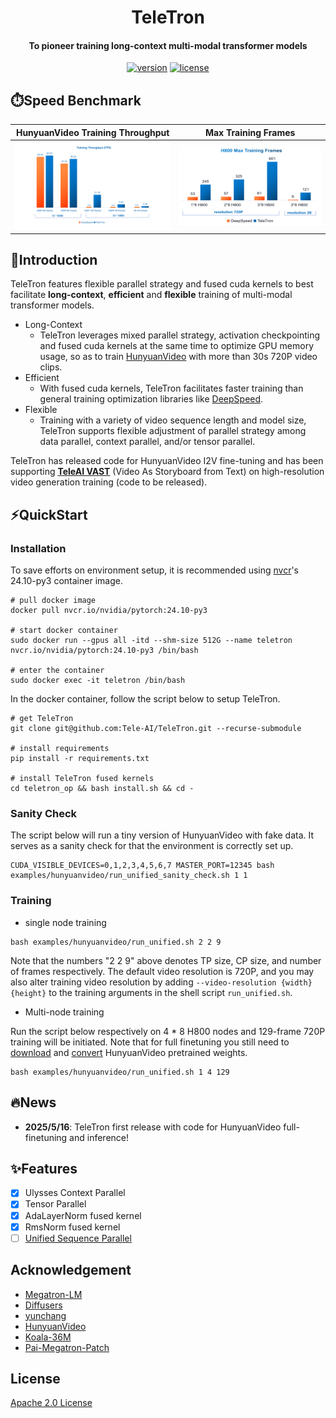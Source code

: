 <div align="center">


TeleTron
===========================

<h4>To pioneer training long-context multi-modal transformer models</h4>

[![version](https://img.shields.io/badge/release-0.1.0-green)](./setup.py)
[![license](https://img.shields.io/badge/license-Apache2.0-blue)](./LICENSE)

<div align="left">

## ⏱️Speed Benchmark 

| HunyuanVideo Training Throughput | Max Training Frames  |
|:---:|:---:|
| <img src="assets/efficiency.png" width="400" alt="Training Efficiency"> | <img src="assets/efficiency_max_training_frames.png" width="400" alt="Max Training Frames"> |


## 📖Introduction

TeleTron features flexible parallel strategy and fused cuda kernels to best facilitate **long-context**, **efficient** and **flexible** training of multi-modal transformer models.

* Long-Context
  * TeleTron leverages mixed parallel strategy, activation checkpointing and fused cuda kernels at the same time to optimize GPU memory usage, so as to train [HunyuanVideo](https://github.com/Tencent/HunyuanVideo) with more than 30s 720P video clips.
* Efficient
  * With fused cuda kernels, TeleTron facilitates faster training than general training optimization libraries like [DeepSpeed](https://github.com/deepspeedai/DeepSpeed).
* Flexible
  * Training with a variety of video sequence length and model size, TeleTron supports flexible adjustment of parallel strategy among data parallel, context parallel, and/or tensor parallel.

TeleTron has released code for HunyuanVideo I2V fine-tuning and has been supporting **[TeleAI VAST](https://arxiv.org/abs/2412.16677v1)** (Video As Storyboard from Text) on high-resolution video generation training (code to be released). 

## ⚡️QuickStart

### Installation

To save efforts on environment setup, it is recommended using [nvcr](https://catalog.ngc.nvidia.com/orgs/nvidia/containers/pytorch/tags)'s 24.10-py3 container image. 

```
# pull docker image
docker pull nvcr.io/nvidia/pytorch:24.10-py3

# start docker container
sudo docker run --gpus all -itd --shm-size 512G --name teletron  nvcr.io/nvidia/pytorch:24.10-py3 /bin/bash

# enter the container
sudo docker exec -it teletron /bin/bash
```

In the docker container, follow the script below to setup TeleTron.

```
# get TeleTron
git clone git@github.com:Tele-AI/TeleTron.git --recurse-submodule

# install requirements
pip install -r requirements.txt

# install TeleTron fused kernels 
cd teletron_op && bash install.sh && cd -
```

### Sanity Check

The script below will run a tiny version of HunyuanVideo with fake data. It serves as a sanity check for that the environment is correctly set up.

```
CUDA_VISIBLE_DEVICES=0,1,2,3,4,5,6,7 MASTER_PORT=12345 bash examples/hunyuanvideo/run_unified_sanity_check.sh 1 1
```

### Training

* single node training

```
bash examples/hunyuanvideo/run_unified.sh 2 2 9
```

Note that the numbers "2 2 9" above denotes TP size, CP size, and number of frames respectively.  The default video resolution is 720P, and you may also alter training video resolution by adding `--video-resolution {width} {height}`  to the training arguments in the shell script `run_unified.sh`. 

* Multi-node training

Run the script below respectively on 4 * 8 H800 nodes and 129-frame 720P training will be initiated. Note that for full finetuning you still need to [download](https://huggingface.co/tencent/HunyuanVideo/tree/main) and [convert](./teletron/convert_ckpt/hunyuan/convert_ckpt.md) HunyuanVideo pretrained weights.

```
bash examples/hunyuanvideo/run_unified.sh 1 4 129
```

## 🔥News

- **2025/5/16**: TeleTron first release with code for HunyuanVideo full-finetuning and inference!

## ✨Features

- [x] Ulysses Context Parallel
- [x] Tensor Parallel 
- [x] AdaLayerNorm fused kernel
- [x] RmsNorm fused kernel
- [ ] [Unified Sequence Parallel](https://arxiv.org/abs/2405.07719) 

## Acknowledgement

* [Megatron-LM](https://github.com/NVIDIA/Megatron-LM)
* [Diffusers](https://github.com/huggingface/diffusers)
* [yunchang](https://github.com/feifeibear/long-context-attention)
* [HunyuanVideo](https://github.com/Tencent/HunyuanVideo)
* [Koala-36M](https://github.com/KwaiVGI/Koala-36M)
* [Pai-Megatron-Patch](https://github.com/alibaba/Pai-Megatron-Patch)

## License

[Apache 2.0 License](./LICENSE)

